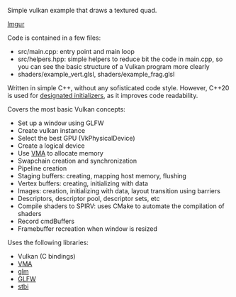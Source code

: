 Simple vulkan example that draws a textured quad.

[Imgur](https://imgur.com/lxKDqOw)

Code is contained in a few files:
- src/main.cpp: entry point and main loop
- src/helpers.hpp: simple helpers to reduce bit the code in main.cpp, so you can see the basic structure of a Vulkan program more clearly
- shaders/example_vert.glsl, shaders/example_frag.glsl

Written in simple C++, without any sofisticated code style. However, C++20 is used for [designated initializers](https://www.cppstories.com/2021/designated-init-cpp20/), as it improves code readability.

Covers the most basic Vulkan concepts:
- Set up a window using GLFW
- Create vulkan instance
- Select the best GPU (VkPhysicalDevice)
- Create a logical device
- Use [VMA](https://github.com/GPUOpen-LibrariesAndSDKs/VulkanMemoryAllocator) to allocate memory
- Swapchain creation and synchronization
- Pipeline creation
- Staging buffers: creating, mapping host memory, flushing
- Vertex buffers: creating, initializing with data
- Images: creation, initializing with data, layout transition using barriers
- Descriptors, descriptor pool, descriptor sets, etc
- Compile shaders to SPIRV: uses CMake to automate the compilation of shaders
- Record cmdBuffers
- Framebuffer recreation when window is resized

Uses the following libraries:
- Vulkan (C bindings)
- [VMA](https://github.com/GPUOpen-LibrariesAndSDKs/VulkanMemoryAllocator)
- [glm](https://github.com/g-truc/glm)
- [GLFW](https://www.glfw.org/)
- [stbi](https://github.com/nothings/stb)
